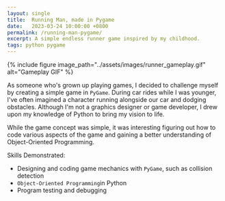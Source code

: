 ```yaml
---
layout: single
title:  Running Man, made in Pygame
date:   2023-03-24 10:00:00 +0800
permalink: /running-man-pygame/
excerpt: A simple endless runner game inspired by my childhood.
tags: python pygame
---
```


{% include figure image_path="../assets/images/runner_gameplay.gif" alt="Gameplay GIF" %}

As someone who's grown up playing games, I decided to challenge myself by creating a simple game in `PyGame`. During car rides while I was younger, I've often imagined a character running alongside our car and dodging obstacles. Although I'm not a graphics designer or game developer, I drew upon my knowledge of Python to bring my vision to life.

While the game concept was simple, it was interesting figuring out how to code various aspects of the game and gaining a better understanding of Object-Oriented Programming.

Skills Demonstrated:

- Designing and coding game mechanics with `PyGame`, such as collision detection
- `Object-Oriented Programming`in Python
- Program testing and debugging